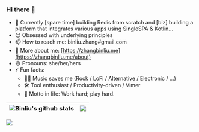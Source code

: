 ### Hi there 👋

- 🔭 Currently [spare time] building Redis from scratch and [biz] building a platform that integrates various apps using SingleSPA & Kotlin...
- 😌 Obsessed with underlying principles
- 📫 How to reach me: binliu.zhang#gmail.com
- 🤠 More about me: [https://zhangbinliu.me](https://zhangbinliu.me/about)
- 😄 Pronouns: she/her/hers
- ⚡ Fun facts: 
  - 👩‍🎤 Music saves me (Rock / LoFi / Alternative / Electronic / ...)
  - 🛠 Tool enthusiast / Productivity-driven / Vimer
  - 💪 Motto in life: Work hard; play hard.
 
| <img align="center" src="https://github-readme-stats.vercel.app/api?username=cool4zbl&show_icons=true&&theme=buefy&hide_border=true" alt="Binliu's github stats" /> | <img align="center" src="https://github-readme-stats.vercel.app/api/top-langs/?username=cool4zbl&layout=compact&theme=buefy&hide_border=true&hide=css,html,scilab,handlebars&size_weight=0.6&count_weight=0.4" /> |
| ------------- | ------------- |


![](https://komarev.com/ghpvc/?username=cool4zbl&style=flat-square)


<!--
**cool4zbl/cool4zbl** is a ✨ _special_ ✨ repository because its `README.md` (this file) appears on your GitHub profile.

Here are some ideas to get you started:

- 🔭 I’m currently working on ...
- 🌱 I’m currently learning ...
- 👯 I’m looking to collaborate on ...
- 🤔 I’m looking for help with ...
- 💬 Ask me about ...
- 📫 How to reach me: ...
- 😄 Pronouns: ...
- ⚡ Fun fact: ...
-->
